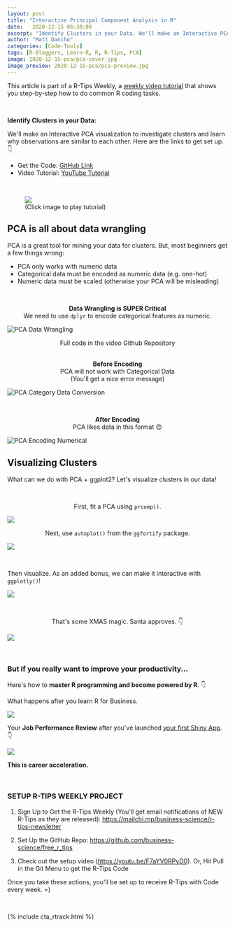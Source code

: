 ```yaml
---
layout: post
title: "Interactive Principal Component Analysis in R"
date:   2020-12-15 06:30:00
excerpt: "Identify Clusters in your Data. We'll make an Interactive PCA visualization to investigate clusters and learn why observations are similar to each other."
author: "Matt Dancho"
categories: [Code-Tools]
tags: [R-Bloggers, Learn-R, R, R-Tips, PCA]
image: 2020-12-15-pca/pca-cover.jpg
image_preview: 2020-12-15-pca/pca-preview.jpg
---
```




This article is part of a R-Tips Weekly, a [weekly video tutorial](https://mailchi.mp/business-science/r-tips-newsletter) that shows you step-by-step how to do common R coding tasks.

<br/>

**Identify Clusters in your Data:**

We'll make an Interactive PCA visualization to investigate clusters and learn why observations are similar to each other. Here are the links to get set up. 👇

- Get the Code: [GitHub Link](https://github.com/business-science/free_r_tips)
- Video Tutorial: [YouTube Tutorial](https://youtu.be/X4wsXba_tZI)

<br>

<figure class="text-center">
  <a href="https://youtu.be/X4wsXba_tZI"><img src="/assets/2020-12-15-pca/video_thumb.jpg" border="0" /></a>
  <figcaption>(Click image to play tutorial)</figcaption>
</figure>


## PCA is all about data wrangling

PCA is a great tool for mining your data for clusters. But, most beginners get a few things wrong:

- PCA only works with numeric data
- Categorical data must be encoded as numeric data (e.g. one-hot)
- Numeric data must be scaled (otherwise your PCA will be misleading)

<br>

<center>
<p><strong>Data Wrangling is SUPER Critical</strong> <br>
We need to use <code>dplyr</code> to encode categorical features as numeric. </p>
</center>

![PCA Data Wrangling](/assets/2020-12-15-pca/pca-data-wrangling.jpg)

<center>
<figcaption>Full code in the video Github Repository</figcaption>
</center>

<br>

<center>
<p><strong>Before Encoding</strong> <br>
PCA will not work with Categorical Data <br>
(You'll get a nice error message)</p>
</center>

![PCA Category Data Conversion](/assets/2020-12-15-pca/pca-categorical.jpg)

<br>

<center>
<p><strong>After Encoding</strong> <br>
PCA likes data in this format 😊</p>
</center>

![PCA Encoding Numerical](/assets/2020-12-15-pca/pca-numerical.jpg)


## Visualizing Clusters

What can we do with PCA + ggplot2? Let's visualize clusters in our data! 

<br>

<center>
    <p>First, fit a PCA using <code>prcomp()</code>.</p>
</center>

![](/assets/2020-12-15-pca/prcomp_function.jpg)

<center>
    <p>Next, use <code>autoplot()</code> from the <code>ggfortify</code> package. </p>
</center>

![](/assets/2020-12-15-pca/autoplot_function.jpg)

<br>

Then visualize. As an added bonus, we can make it interactive with `ggplotly()`!

![](/assets/2020-12-15-pca/pca.jpg)





<br>

<center><p>That's some XMAS magic. Santa approves. 👇</p></center>

![](/assets/2020-12-15-pca/santa.gif)




<br>

### But if you really want to improve your productivity... 

Here's how to **master R programming and become powered by R**.  👇
 
What happens after you learn R for Business. 

![](/assets/2020-12-15-pca/tree.gif)


Your **Job Performance Review** after you've launched [your first Shiny App](https://www.business-science.io/business/2020/08/05/build-data-science-app-3-months.html). 👇

![](/assets/2020-12-15-pca/wow.gif)


**This is career acceleration.**



<br>

### SETUP R-TIPS WEEKLY PROJECT

1. Sign Up to Get the R-Tips Weekly (You'll get email notifications of NEW R-Tips as they are released): https://mailchi.mp/business-science/r-tips-newsletter

2. Set Up the GitHub Repo: https://github.com/business-science/free_r_tips

3. Check out the setup video (https://youtu.be/F7aYV0RPyD0). Or, Hit Pull in the Git Menu to get the R-Tips Code

Once you take these actions, you'll be set up to receive R-Tips with Code every week. =)

<br>

{% include cta_rtrack.html %}